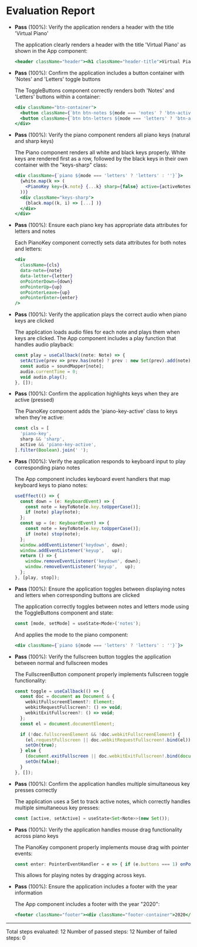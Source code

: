 # Evaluation Report

- **Pass** (100%): Verify the application renders a header with the title 'Virtual Piano'
  
  The application clearly renders a header with the title 'Virtual Piano' as shown in the App component:
  ```jsx
  <header className="header"><h1 className="header-title">Virtual Piano</h1></header>
  ```

- **Pass** (100%): Confirm the application includes a button container with 'Notes' and 'Letters' toggle buttons
  
  The ToggleButtons component correctly renders both 'Notes' and 'Letters' buttons within a container:
  ```jsx
  <div className="btn-container">
    <button className={`btn btn-notes ${mode === 'notes' ? 'btn-active' : ''}`}>Notes</button>
    <button className={`btn btn-letters ${mode === 'letters' ? 'btn-active' : ''}`}>Letters</button>
  </div>
  ```

- **Pass** (100%): Verify the piano component renders all piano keys (natural and sharp keys)
  
  The Piano component renders all white and black keys properly. White keys are rendered first as a row, followed by the black keys in their own container with the "keys-sharp" class:
  ```jsx
  <div className={`piano ${mode === 'letters' ? 'letters' : ''}`}>
    {white.map(k => (
      <PianoKey key={k.note} {...k} sharp={false} active={activeNotes.has(k.note)} onPointer={handle} />
    ))}
    <div className="keys-sharp">
      {black.map((k, i) => [...] )}
    </div>
  </div>
  ```

- **Pass** (100%): Ensure each piano key has appropriate data attributes for letters and notes
  
  Each PianoKey component correctly sets data attributes for both notes and letters:
  ```jsx
  <div
    className={cls}
    data-note={note}
    data-letter={letter}
    onPointerDown={down}
    onPointerUp={up}
    onPointerLeave={up}
    onPointerEnter={enter}
  />
  ```

- **Pass** (100%): Verify the application plays the correct audio when piano keys are clicked
  
  The application loads audio files for each note and plays them when keys are clicked. The App component includes a play function that handles audio playback:
  ```jsx
  const play = useCallback((note: Note) => {
    setActive(prev => prev.has(note) ? prev : new Set(prev).add(note));
    const audio = soundMapper[note];
    audio.currentTime = 0;
    void audio.play();
  }, []);
  ```

- **Pass** (100%): Confirm the application highlights keys when they are active (pressed)
  
  The PianoKey component adds the 'piano-key-active' class to keys when they're active:
  ```jsx
  const cls = [
    'piano-key',
    sharp && 'sharp',
    active && 'piano-key-active',
  ].filter(Boolean).join(' ');
  ```

- **Pass** (100%): Verify the application responds to keyboard input to play corresponding piano notes
  
  The App component includes keyboard event handlers that map keyboard keys to piano notes:
  ```jsx
  useEffect(() => {
    const down = (e: KeyboardEvent) => {
      const note = keyToNote[e.key.toUpperCase()];
      if (note) play(note);
    };
    const up = (e: KeyboardEvent) => {
      const note = keyToNote[e.key.toUpperCase()];
      if (note) stop(note);
    };
    window.addEventListener('keydown', down);
    window.addEventListener('keyup',   up);
    return () => {
      window.removeEventListener('keydown', down);
      window.removeEventListener('keyup',   up);
    };
  }, [play, stop]);
  ```

- **Pass** (100%): Ensure the application toggles between displaying notes and letters when corresponding buttons are clicked
  
  The application correctly toggles between notes and letters mode using the ToggleButtons component and state:
  ```jsx
  const [mode, setMode] = useState<Mode>('notes');
  ```
  
  And applies the mode to the piano component:
  ```jsx
  <div className={`piano ${mode === 'letters' ? 'letters' : ''}`}>
  ```

- **Pass** (100%): Verify the fullscreen button toggles the application between normal and fullscreen modes
  
  The FullscreenButton component properly implements fullscreen toggle functionality:
  ```jsx
  const toggle = useCallback(() => {
    const doc = document as Document & {
      webkitFullscreenElement?: Element;
      webkitRequestFullscreen?: () => void;
      webkitExitFullscreen?: () => void;
    };
    const el = document.documentElement;

    if (!doc.fullscreenElement && !doc.webkitFullscreenElement) {
      (el.requestFullscreen || doc.webkitRequestFullscreen!.bind(el))();
      setOn(true);
    } else {
      (document.exitFullscreen || doc.webkitExitFullscreen!.bind(document))();
      setOn(false);
    }
  }, []);
  ```

- **Pass** (100%): Confirm the application handles multiple simultaneous key presses correctly
  
  The application uses a Set to track active notes, which correctly handles multiple simultaneous key presses:
  ```jsx
  const [active, setActive] = useState<Set<Note>>(new Set());
  ```

- **Pass** (100%): Verify the application handles mouse drag functionality across piano keys
  
  The PianoKey component properly implements mouse drag with pointer events:
  ```jsx
  const enter: PointerEventHandler = e => { if (e.buttons === 1) onPointer(note, true); };
  ```
  
  This allows for playing notes by dragging across keys.

- **Pass** (100%): Ensure the application includes a footer with the year information
  
  The App component includes a footer with the year "2020":
  ```jsx
  <footer className="footer"><div className="footer-container">2020</div></footer>
  ```

---

Total steps evaluated: 12
Number of passed steps: 12
Number of failed steps: 0